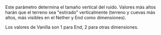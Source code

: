 Este parámetro determina el tamaño vertical del ruido. Valores más altos harán que el terreno sea "estirado" verticalmente (terreno y cuevas más altos, más visibles en el Nether y End como dimensiones).

Los valores de Vanilla son 1 para End, 2 para otras dimensiones.